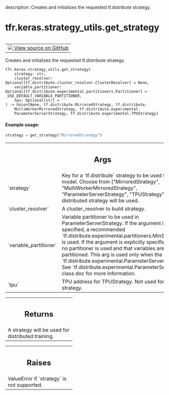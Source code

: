 description: Creates and initializes the requested tf.distribute strategy.

<div itemscope itemtype="http://developers.google.com/ReferenceObject">
<meta itemprop="name" content="tfr.keras.strategy_utils.get_strategy" />
<meta itemprop="path" content="Stable" />
</div>

# tfr.keras.strategy_utils.get_strategy

<!-- Insert buttons and diff -->

<table class="tfo-notebook-buttons tfo-api nocontent" align="left">
<td>
  <a target="_blank" href="https://github.com/tensorflow/ranking/tree/master/tensorflow_ranking/python/keras/strategy_utils.py#L31-L102">
    <img src="https://www.tensorflow.org/images/GitHub-Mark-32px.png" />
    View source on GitHub
  </a>
</td>
</table>

Creates and initializes the requested tf.distribute strategy.

<pre class="devsite-click-to-copy prettyprint lang-py tfo-signature-link">
<code>tfr.keras.strategy_utils.get_strategy(
    strategy: str,
    cluster_resolver: Optional[tf.distribute.cluster_resolver.ClusterResolver] = None,
    variable_partitioner: Optional[tf.distribute.experimental.partitioners.Partitioner] = _USE_DEFAULT_VARIABLE_PARTITIONER,
    tpu: Optional[str] = &#x27;&#x27;
) -> Union[None, tf.distribute.MirroredStrategy, tf.distribute.
    MultiWorkerMirroredStrategy, tf.distribute.experimental.
    ParameterServerStrategy, tf.distribute.experimental.TPUStrategy]
</code></pre>

<!-- Placeholder for "Used in" -->

#### Example usage:

```python
strategy = get_strategy("MirroredStrategy")
```

<!-- Tabular view -->
 <table class="responsive fixed orange">
<colgroup><col width="214px"><col></colgroup>
<tr><th colspan="2"><h2 class="add-link">Args</h2></th></tr>

<tr>
<td>
`strategy`
</td>
<td>
Key for a `tf.distribute` strategy to be used to train the model.
Choose from ["MirroredStrategy", "MultiWorkerMirroredStrategy",
"ParameterServerStrategy", "TPUStrategy"]. If None, no distributed
strategy will be used.
</td>
</tr><tr>
<td>
`cluster_resolver`
</td>
<td>
A cluster_resolver to build strategy.
</td>
</tr><tr>
<td>
`variable_partitioner`
</td>
<td>
Variable partitioner to be used in
ParameterServerStrategy. If the argument is not specified, a recommended
`tf.distribute.experimental.partitioners.MinSizePartitioner` is used. If
the argument is explicitly specified as `None`, no partitioner is used and
that variables are not partitioned. This arg is used only when the
strategy is `tf.distribute.experimental.ParameterServerStrategy`.
See `tf.distribute.experimental.ParameterServerStrategy` class doc for
more information.
</td>
</tr><tr>
<td>
`tpu`
</td>
<td>
TPU address for TPUStrategy. Not used for other strategy.
</td>
</tr>
</table>

<!-- Tabular view -->
 <table class="responsive fixed orange">
<colgroup><col width="214px"><col></colgroup>
<tr><th colspan="2"><h2 class="add-link">Returns</h2></th></tr>
<tr class="alt">
<td colspan="2">
A strategy will be used for distributed training.
</td>
</tr>

</table>

<!-- Tabular view -->
 <table class="responsive fixed orange">
<colgroup><col width="214px"><col></colgroup>
<tr><th colspan="2"><h2 class="add-link">Raises</h2></th></tr>
<tr class="alt">
<td colspan="2">
ValueError if `strategy` is not supported.
</td>
</tr>

</table>
